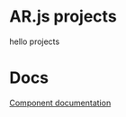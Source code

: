 # AR.js projects
hello projects

# Docs
[Component documentation](https://masakiando.github.io/abc/)
